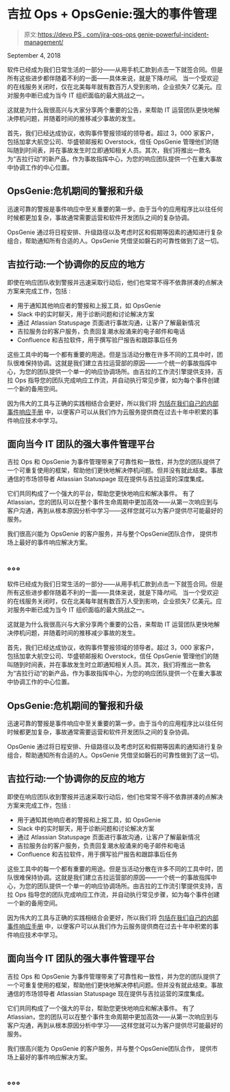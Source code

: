 # 吉拉 Ops + OpsGenie:强大的事件管理

> 原文:[https://devo PS . com/jira-ops-ops genie-powerful-incident-management/](https://devops.com/jira-ops-opsgenie-powerful-incident-management/)

<time class="post-date" datetime="2018-09-04T08:20:06+00:00">September 4, 2018</time>

软件已经成为我们日常生活的一部分——从用手机汇款到点击一下就签合同。但是所有这些进步都伴随着不利的一面——具体来说，就是下降*时间*。 当一个受欢迎的在线服务关闭时，仅在北美每年就有数百万人受到影响，企业损失7 亿美元。应对服务中断已成为当今 IT 组织面临的最大挑战之一。

这就是为什么我很高兴与大家分享两个重要的公告，来帮助 IT 运营团队更快地解决停机问题，并随着时间的推移减少事故的发生。

首先，我们已经达成协议，收购事件警报领域的领导者。超过 3，000 家客户，包括加拿大航空公司、华盛顿邮报和 Overstock，信任 OpsGenie 管理他们的随叫随到时间表，并在事故发生时立即通知相关人员。其次，我们将推出一款名为“吉拉行动”的新产品，作为事故指挥中心，为您的响应团队提供一个在重大事故中协调工作的中心位置。

## OpsGenie:危机期间的警报和升级

迅速可靠的警报是事件响应中至关重要的第一步。由于当今的应用程序比以往任何时候都更加复杂，事故通常需要运营和软件开发团队之间的复杂协调。

OpsGenie 通过将日程安排、升级路径以及考虑时区和假期等因素的通知进行复杂组合，帮助通知所有合适的人。OpsGenie 凭借坚如磐石的可靠性做到了这一切。

## 吉拉行动:一个协调你的反应的地方

即使在响应团队收到警报并迅速采取行动后，他们也常常不得不依靠拼凑的点解决方案来完成工作，包括 :

*   用于通知其他响应者的警报和上报工具，如 OpsGenie
*   Slack 中的实时聊天，用于诊断问题和讨论解决方案
*   通过 Atlassian Statuspage 页面进行事故沟通，让客户了解最新情况
*   吉拉服务台的客户服务，负责回复潮水般涌来的电子邮件和电话
*   Confluence 和吉拉软件，用于撰写验尸报告和跟踪事后任务

这些工具中的每一个都有重要的用途。但是当活动分散在许多不同的工具中时，团队很难保持协调。这就是我们建立吉拉运营部的原因——一个统一的事故指挥中心，为您的团队提供一个单一的响应协调场所。由吉拉的工作流引擎提供支持，吉拉 Ops 指导您的团队完成响应工作流，并自动执行常见步骤，如为每个事件创建一个新的备用空间。

因为伟大的工具与正确的实践相结合会更好，所以我们将 [包括在我们自己的内部事件响应手册](https://www.atlassian.com/software/jira/ops/handbook) 中，以便客户可以从我们作为云服务提供商在过去十年中积累的事件响应技术中学习。

## 面向当今 IT 团队的强大事件管理平台

吉拉 Ops 和 OpsGenie 为事件管理带来了可靠性和一致性，并为您的团队提供了一个可重复使用的框架，帮助他们更快地解决停机问题。但并没有就此结束。事故通信的市场领导者 Atlassian Statuspage 现在提供与吉拉运营的深度集成。

它们共同构成了一个强大的平台，帮助您更快地响应和解决事件。 有了 Atlassian，您的团队可以在整个事件生命周期中更加高效——从第一次响应到与客户沟通，再到从根本原因分析中学习——这样您就可以为客户提供尽可能最好的服务。

我们很高兴能为 OpsGenie 的客户服务，并与整个OpsGenie团队合作， 提供市场上最好的事件响应解决方案。

## 。。。

软件已经成为我们日常生活的一部分——从用手机汇款到点击一下就签合同。但是所有这些进步都伴随着不利的一面——具体来说，就是下降*时间*。 当一个受欢迎的在线服务关闭时，仅在北美每年就有数百万人受到影响，企业损失7 亿美元。应对服务中断已成为当今 IT 组织面临的最大挑战之一。

这就是为什么我很高兴与大家分享两个重要的公告，来帮助 IT 运营团队更快地解决停机问题，并随着时间的推移减少事故的发生。

首先，我们已经达成协议，收购事件警报领域的领导者。超过 3，000 家客户，包括加拿大航空公司、华盛顿邮报和 Overstock，信任 OpsGenie 管理他们的随叫随到时间表，并在事故发生时立即通知相关人员。其次，我们将推出一款名为“吉拉行动”的新产品，作为事故指挥中心，为您的响应团队提供一个在重大事故中协调工作的中心位置。

## OpsGenie:危机期间的警报和升级

迅速可靠的警报是事件响应中至关重要的第一步。由于当今的应用程序比以往任何时候都更加复杂，事故通常需要运营和软件开发团队之间的复杂协调。

OpsGenie 通过将日程安排、升级路径以及考虑时区和假期等因素的通知进行复杂组合，帮助通知所有合适的人。OpsGenie 凭借坚如磐石的可靠性做到了这一切。

## 吉拉行动:一个协调你的反应的地方

即使在响应团队收到警报并迅速采取行动后，他们也常常不得不依靠拼凑的点解决方案来完成工作，包括 :

*   用于通知其他响应者的警报和上报工具，如 OpsGenie
*   Slack 中的实时聊天，用于诊断问题和讨论解决方案
*   通过 Atlassian Statuspage 页面进行事故沟通，让客户了解最新情况
*   吉拉服务台的客户服务，负责回复潮水般涌来的电子邮件和电话
*   Confluence 和吉拉软件，用于撰写验尸报告和跟踪事后任务

这些工具中的每一个都有重要的用途。但是当活动分散在许多不同的工具中时，团队很难保持协调。这就是我们建立吉拉运营部的原因——一个统一的事故指挥中心，为您的团队提供一个单一的响应协调场所。由吉拉的工作流引擎提供支持，吉拉 Ops 指导您的团队完成响应工作流，并自动执行常见步骤，如为每个事件创建一个新的备用空间。

因为伟大的工具与正确的实践相结合会更好，所以我们将 [包括在我们自己的内部事件响应手册](https://www.atlassian.com/software/jira/ops/handbook) 中，以便客户可以从我们作为云服务提供商在过去十年中积累的事件响应技术中学习。

## 面向当今 IT 团队的强大事件管理平台

吉拉 Ops 和 OpsGenie 为事件管理带来了可靠性和一致性，并为您的团队提供了一个可重复使用的框架，帮助他们更快地解决停机问题。但并没有就此结束。事故通信的市场领导者 Atlassian Statuspage 现在提供与吉拉运营的深度集成。

它们共同构成了一个强大的平台，帮助您更快地响应和解决事件。 有了 Atlassian，您的团队可以在整个事件生命周期中更加高效——从第一次响应到与客户沟通，再到从根本原因分析中学习——这样您就可以为客户提供尽可能最好的服务。

我们很高兴能为 OpsGenie 的客户服务，并与整个OpsGenie团队合作， 提供市场上最好的事件响应解决方案。

## 。。。